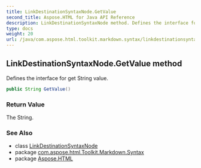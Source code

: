 ```yaml
---
title: LinkDestinationSyntaxNode.GetValue
second_title: Aspose.HTML for Java API Reference
description: LinkDestinationSyntaxNode method. Defines the interface for get String value
type: docs
weight: 20
url: /java/com.aspose.html.toolkit.markdown.syntax/linkdestinationsyntaxnode/getvalue/
---
```

## LinkDestinationSyntaxNode.GetValue method

Defines the interface for get String value.

```java
public String GetValue()
```

### Return Value

The String.

### See Also

* class [LinkDestinationSyntaxNode](../)
* package [com.aspose.html.Toolkit.Markdown.Syntax](../../linkdestinationsyntaxnode/)
* package [Aspose.HTML](../../../)
